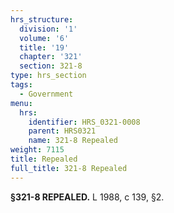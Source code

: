 ```yaml
---
hrs_structure:
  division: '1'
  volume: '6'
  title: '19'
  chapter: '321'
  section: 321-8
type: hrs_section
tags:
  - Government
menu:
  hrs:
    identifier: HRS_0321-0008
    parent: HRS0321
    name: 321-8 Repealed
weight: 7115
title: Repealed
full_title: 321-8 Repealed
---
```

**§321-8 REPEALED.** L 1988, c 139, §2.